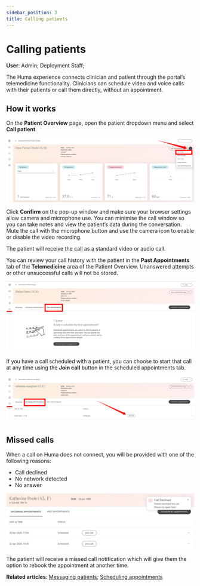 ```yaml
---
sidebar_position: 3
title: Calling patients 
---
```

# Calling patients
**User**: Admin; Deployment Staff; 

The Huma experience connects clinician and patient through the portal’s telemedicine functionality. Clinicians can schedule video and voice calls with their patients or call them directly, without an appointment.

## How it works​
On the **Patient Overview** page, open the patient dropdown menu and select **Call patient**.

![Call Patient](./assets/CallPatients01.png)

Click **Confirm** on the pop-up window and make sure your browser settings allow camera and microphone use. You can minimise the call window so you can take notes and view the patient’s data during the conversation. Mute the call with the microphone button and use the camera icon to enable or disable the video recording.

The patient will receive the call as a standard video or audio call. 

You can review your call history with the patient in the **Past Appointments** tab of the **Telemedicine** area of the Patient Overview. Unanswered attempts or other unsuccessful calls will not be stored.

![Past appointments](./assets/CallPatients03.png)

If you have a call scheduled with a patient, you can choose to start that call at any time using the **Join call** button in the scheduled appointments tab.

![Join call](./assets/CallPatients04.png)

## Missed calls
When a call on Huma does not connect, you will be provided with one of the following reasons: 
- Call declined
- No network detected
- No answer

![Missed call](../../features/telemedicine/real-time-video-calls/assets/cp-missed-call.png)

The patient will receive a missed call notification which will give them the option to rebook the appointment at another time.

**Related articles**: [Messaging patients](./messaging-patients.md); [Scheduling appointments](./scheduling-appointments.md)
